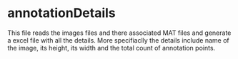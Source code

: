 # annotationDetails

This file reads the images files and there associated MAT files and generate a excel file with all the details. More specifiaclly the details include name of the image, its height, its width and the total count of annotation points.   
